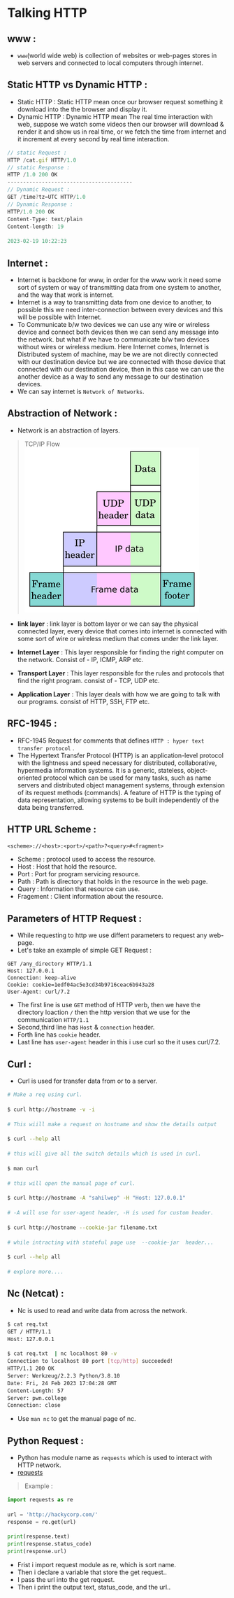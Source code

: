 # Talking HTTP 

## www :
- `www`(world wide web) is collection of websites or web-pages stores in web servers and connected to local computers through internet.

## Static HTTP vs Dynamic HTTP :

* Static HTTP : Static HTTP mean once our browser request something it download into the the browser and display it.
* Dynamic HTTP : Dynamic HTTP mean The real time interaction with web, suppose we watch some videos then our browser will download & render it and show us in real time, or we fetch the time from internet and it increment at every second by real time interaction.  
  

```js
// static Request :
HTTP /cat.gif HTTP/1.0 
// static Response :
HTTP /1.0 200 OK
----------------------------------------
// Dynamic Request :
GET /time?tz=UTC HTTP/1.0
// Dynamic Response :
HTTP/1.0 200 OK
Content-Type: text/plain
Content-length: 19

2023-02-19 10:22:23 
```

## Internet :
* Internet is backbone for www, in order for the www work it need some sort of system or way of transmitting data from one system to another, and the way that work is internet.
* Internet is a way to transmitting data from one device to another, to possible this we need inter-connection between every devices and this will be possible with Internet.
* To Communicate b/w two devices we can use any wire or wireless device and connect both devices then we can send any message into the network. but what if we have to communicate b/w two devices without wires or wireless medium. Here Internet comes, Internet is Distributed system of machine, may be we are not directly connected with our destination device but we are connected with those device that connected with our destination device, then in this case we can use the another device as a way to send any message to our destination devices. 
* We can say internet is `Network of Networks`.

## Abstraction of Network :
* Network is an abstraction of layers.
> TCP/IP Flow
![Model flow ](model-flow.png)
 
* **link layer** : link layer is bottom layer or we can say the physical connected layer, every device that comes into internet is connected with some sort of wire or wireless medium that comes under the link layer.

* **Internet Layer** : This layer responsible for finding the right computer on the network. Consist of - IP, ICMP, ARP etc.   

* **Transport Layer** : This layer responsible for the rules and protocols that find the right program. consist of - TCP, UDP etc.

* **Application Layer** : This layer deals with how we are going to talk with our programs. consist of HTTP, SSH, FTP etc.

## RFC-1945 :
* RFC-1945 Request for comments that defines `HTTP : hyper text transfer protocol` .
* The Hypertext Transfer Protocol (HTTP) is an application-level    protocol with the lightness and speed necessary for distributed,    collaborative, hypermedia information systems. It is a generic,    stateless, object-oriented protocol which can be used for many tasks,    such as name servers and distributed object management systems,    through extension of its request methods (commands). A feature of    HTTP is the typing of data representation, allowing systems to be    built independently of the data being transferred.


## HTTP URL Scheme :

```plain
<scheme>://<host>:<port>/<path>?<query>#<fragment>
```

* Scheme : protocol used to access the resource.
* Host : Host that hold the resource.
* Port : Port for program servicing  resource.
* Path : Path is directory that holds in the resource in the web page.
* Query : Information that resource can use.
* Fragement : Client information about the resource.

## Parameters of HTTP Request : 

* While requesting to http we use diffent parameters to request any web-page.
* Let's take an example of simple GET Request :

```plain
GET /any_directory HTTP/1.1
Host: 127.0.0.1
Connection: keep-alive
Cookie: cookie=1edf04ac5e3cd34b9716ceac6b943a28
User-Agent: curl/7.2
```
* The first line is use `GET` method of HTTP verb, then we have the directory loaction `/` then the http version that we use for the communication `HTTP/1.1` 
* Second,third line has `Host` & `connection` header.
* Forth line has `cookie` header.
* Last line has `user-agent` header in this i use curl so the it uses curl/7.2.


## Curl : 
* Curl is used for transfer data from or to a server.

```sh
# Make a req using curl.

$ curl http://hostname -v -i 

# This wiill make a request on hostname and show the details output 

$ curl --help all

# this will give all the switch details which is used in curl.

$ man curl 

# this will open the manual page of curl.

$ curl http://hostname -A "sahilwep" -H "Host: 127.0.0.1"

# -A will use for user-agent header, -H is used for custom header.

$ curl http://hostname --cookie-jar filename.txt

# while intracting with stateful page use  --cookie-jar  header...

$ curl --help all

# explore more....
```


## Nc (Netcat) : 

* Nc is used to read and write data from across the network.

```sh
$ cat req.txt
GET / HTTP/1.1
Host: 127.0.0.1

$ cat req.txt  | nc localhost 80 -v
Connection to localhost 80 port [tcp/http] succeeded!
HTTP/1.1 200 OK
Server: Werkzeug/2.2.3 Python/3.8.10
Date: Fri, 24 Feb 2023 17:04:28 GMT
Content-Length: 57
Server: pwn.college
Connection: close
```

* Use `man nc` to get the manual page of nc. 

## Python Request : 

* Python has module name as `requests` which is used to interact with HTTP network.
* [requests](https://requests.readthedocs.io/en/latest/)

> Example : 

```py
import requests as re

url = 'http://hackycorp.com/'
response = re.get(url)

print(response.text)
print(response.status_code)
print(response.url)
```

* Frist i import request module as re, which is sort name.
* Then i declare a variable that store the get request..
* I pass the url into the get request.
* Then i print the output text, status_code, and the url..
